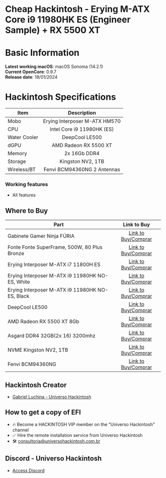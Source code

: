 # Cheap Hackintosh - Erying M-ATX Core i9 11980HK ES (Engineer Sample) + RX 5500 XT

# Basic Information

**Latest working macOS**: macOS Sonoma (14.2.1)
<br>
**Current OpenCore**: 0.9.7
<br>
**Release date**: 18/01/2024

# Hackintosh Specifications
|Item|Description|
|-|:-------:|
|Mobo|Erying Interposer M-ATX HM570|
|CPU|Intel Core i9 11980HK (ES)|
|Water Cooler|DeepCool LE500|
|dGPU|AMD Radeon RX 5500 XT|
|Memory|2x 16Gb DDR4|
|Storage|Kingston NV2, 1TB|
|Wireless/BT|Fenvi BCM94360NG 2 Antennas|

### Working features
- All features

## Where to Buy

|Part|Link to Buy|
|-|:-------:|
|Gabinete Gamer Ninja FÚRIA|[Link to Buy/Comprar](https://www.terabyteshop.com.br/produto/23065/gabinete-gamer-ninja-furia-rgb-mid-tower-vidro-temperado-atx-sem-fonte-com-3-fans?p=880853)|
|Fonte Fonte SuperFrame, 500W, 80 Plus Bronze|[Link to Buy/Comprar](https://www.terabyteshop.com.br/produto/17081/fonte-superframe-sf-b500fl-500w-80-plus-pfc-ativo-modular-sf-b500fl?p=880853)|
|Erying Interposer M-ATX i7 11800H ES|[Link to Buy/Comprar](https://s.click.aliexpress.com/e/_DF3et57)|
|Erying Interposer M-ATX i9 11980HK NO-ES, White|[Link to Buy/Comprar](https://s.click.aliexpress.com/e/_DBxtgFB)|
|Erying Interposer M-ATX i9 11980HK NO-ES, Black|[Link to Buy/Comprar](https://s.click.aliexpress.com/e/_DlWgISV)|
|DeepCool LE500|[Link to Buy/Comprar](https://www.terabyteshop.com.br/produto/22309/water-cooler-deepcool-le500-led-6-cores-240mm-intel-amd-r-le500-bklnmc-g-1?p=880853)|
|AMD Radeon RX 5500 XT 8Gb|[Link to Buy/Comprar](https://www.pichau.com.br/placa-de-video-mancer-rx-5500-xt-streaky-8gb-gddr6-128-bit-mcr-rx5500xt-stk)|
|Asgard DDR4 32GB(2x 16) 3200mhz|[Link to Buy/Comprar](https://mercadolivre.com/sec/1fxXgQC)|
|NVME Kingston NV2, 1TB|[Link to Buy/Comprar](https://mercadolivre.com/sec/2Goz61p)|
|Fenvi BCM94360NG|[Link to Buy/Comprar](https://s.click.aliexpress.com/e/_DEoqk93)|

## Hackintosh Creator
- [Gabriel Luchina - Universo Hackintosh](https://luchina.com.br)

## How to get a copy of EFI
- 🔥 Become a HACKINTOSH VIP member on the "Universo Hackintosh" channel
- ✅ Hire the remote installation service from Universo Hackintosh
- 🛠️ [consultoria@universohackintosh.com.br](mailto:consultoria@universohackintosh.com.br)

## Discord - Universo Hackintosh
- [Access Discord](https://discord.universohackintosh.com.br)
